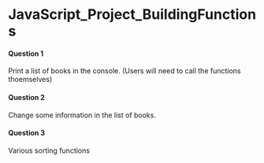 # JavaScript_Project_BuildingFunctions

#### Question 1
Print a list of books in the console. (Users will need to call the functions thoemselves)

#### Question 2
Change some information in the list of books.

#### Question 3
Various sorting functions
